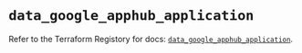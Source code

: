 # `data_google_apphub_application`

Refer to the Terraform Registory for docs: [`data_google_apphub_application`](https://registry.terraform.io/providers/hashicorp/google-beta/5.29.0/docs/data-sources/google_apphub_application).
